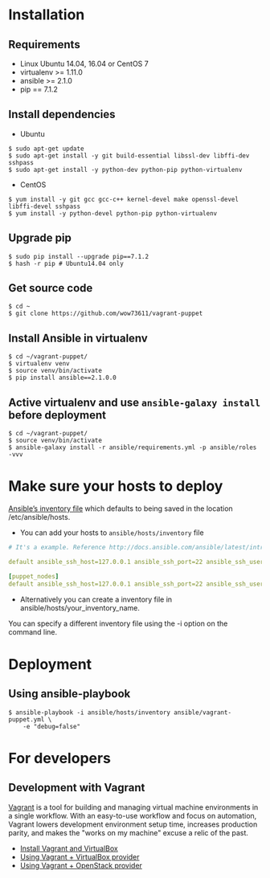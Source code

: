 
# Installation

## Requirements

- Linux Ubuntu 14.04, 16.04 or CentOS 7
- virtualenv >= 1.11.0
- ansible >= 2.1.0
- pip == 7.1.2


## Install dependencies

- Ubuntu
```
$ sudo apt-get update
$ sudo apt-get install -y git build-essential libssl-dev libffi-dev sshpass
$ sudo apt-get install -y python-dev python-pip python-virtualenv
```

- CentOS
```
$ yum install -y git gcc gcc-c++ kernel-devel make openssl-devel libffi-devel sshpass
$ yum install -y python-devel python-pip python-virtualenv
```


## Upgrade pip
```
$ sudo pip install --upgrade pip==7.1.2
$ hash -r pip # Ubuntu14.04 only
```


## Get source code
```
$ cd ~
$ git clone https://github.com/wow73611/vagrant-puppet
```


## Install Ansible in virtualenv
```
$ cd ~/vagrant-puppet/
$ virtualenv venv
$ source venv/bin/activate
$ pip install ansible==2.1.0.0
```


## Active virtualenv and use `ansible-galaxy install` before deployment
```
$ cd ~/vagrant-puppet/
$ source venv/bin/activate
$ ansible-galaxy install -r ansible/requirements.yml -p ansible/roles -vvv
```


# Make sure your hosts to deploy

[Ansible’s inventory file](http://docs.ansible.com/ansible/latest/intro_inventory.html) which defaults to being saved in the location /etc/ansible/hosts. 

* You can add your hosts to ```ansible/hosts/inventory``` file

```yaml
# It's a example. Reference http://docs.ansible.com/ansible/latest/intro_inventory.html

default ansible_ssh_host=127.0.0.1 ansible_ssh_port=22 ansible_ssh_user=root ansible_ssh_pass=password

[puppet_nodes]
default ansible_ssh_host=127.0.0.1 ansible_ssh_port=22 ansible_ssh_user=root ansible_ssh_pass=password
```

* Alternatively you can create a inventory file in ansible/hosts/your_inventory_name.

You can specify a different inventory file using the -i <path> option on the command line.


# Deployment 

## Using ansible-playbook

```
$ ansible-playbook -i ansible/hosts/inventory ansible/vagrant-puppet.yml \
    -e "debug=false"
```


# For developers

## Development with Vagrant

[Vagrant](https://www.vagrantup.com/) is a tool for building and managing virtual machine environments in a single workflow. With an easy-to-use workflow and focus on automation, Vagrant lowers development environment setup time, increases production parity, and makes the "works on my machine" excuse a relic of the past.

- [Install Vagrant and VirtualBox](docs/vagrant.md)
- [Using Vagrant + VirtualBox provider](docs/vagrant.md#using-vagrant-virtualbox-provider)
- [Using Vagrant + OpenStack provider](docs/vagrant.md#using-vagrant-openstack-provider)

